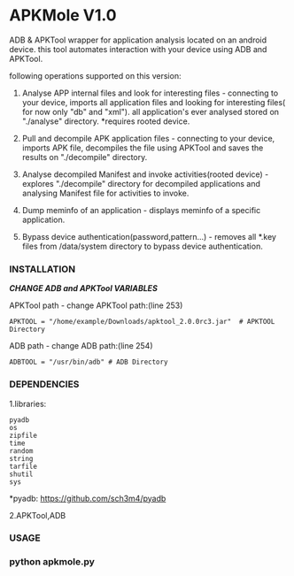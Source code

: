APKMole V1.0
============

ADB &amp; APKTool wrapper for application analysis located on an android device.
this tool automates interaction with your device using ADB and APKTool.

following operations supported on this version:

1. Analyse APP internal files and look for interesting files -
connecting to your device, imports all application files and looking for interesting files( for now only "db" and "xml").
all application's ever analysed stored on "./analyse" directory.
*requires rooted device.

2. Pull and decompile APK application files -
connecting to your device, imports APK file, decompiles the file using APKTool and saves the results on "./decompile" directory.

3. Analyse decompiled Manifest and invoke activities(rooted device) -
explores "./decompile" directory for decompiled applications and analysing Manifest file for activities to invoke.

4. Dump meminfo of an application -
displays meminfo of a specific application.

5. Bypass device authentication(password,pattern...) -
removes all *.key files from /data/system directory to bypass device authentication.


<h3>INSTALLATION</h3>

*******CHANGE ADB and APKTool VARIABLES*******

APKTool path - change APKTool path:(line 253)

	APKTOOL = "/home/example/Downloads/apktool_2.0.0rc3.jar"  # APKTOOL Directory
	
ADB path - change ADB path:(line 254)

	ADBTOOL = "/usr/bin/adb" # ADB Directory

	
	
<h3>DEPENDENCIES</h3>

1.libraries:

	pyadb
	os
	zipfile
	time
	random
	string
	tarfile
	shutil
	sys

*pyadb: https://github.com/sch3m4/pyadb

2.APKTool,ADB

<h3>USAGE<h3>

python apkmole.py



